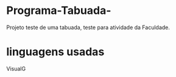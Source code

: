 # Programa-Tabuada-
Projeto teste de uma tabuada, teste para atividade da Faculdade.

# linguagens usadas
VisualG
